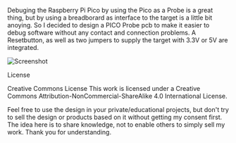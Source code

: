 



Debuging the Raspberry Pi Pico by using the Pico as a Probe is a great thing, but by using a breadborard as interface to the
target is a little bit anoying. So I decided to design a PICO Probe pcb to make it easier to debug software without any contact 
and connection problems. A Resetbutton, as well as two jumpers to supply the target with 3.3V or 5V are integrated.

![Screenshot](screenshot.png)





License

Creative Commons License
This work is licensed under a Creative Commons Attribution-NonCommercial-ShareAlike 4.0 International License.

Feel free to use the design in your private/educational projects, but don't try to sell the design or products based on it without getting my consent first. The idea here is to share knowledge, not to enable others to simply sell my work. Thank you for understanding.
